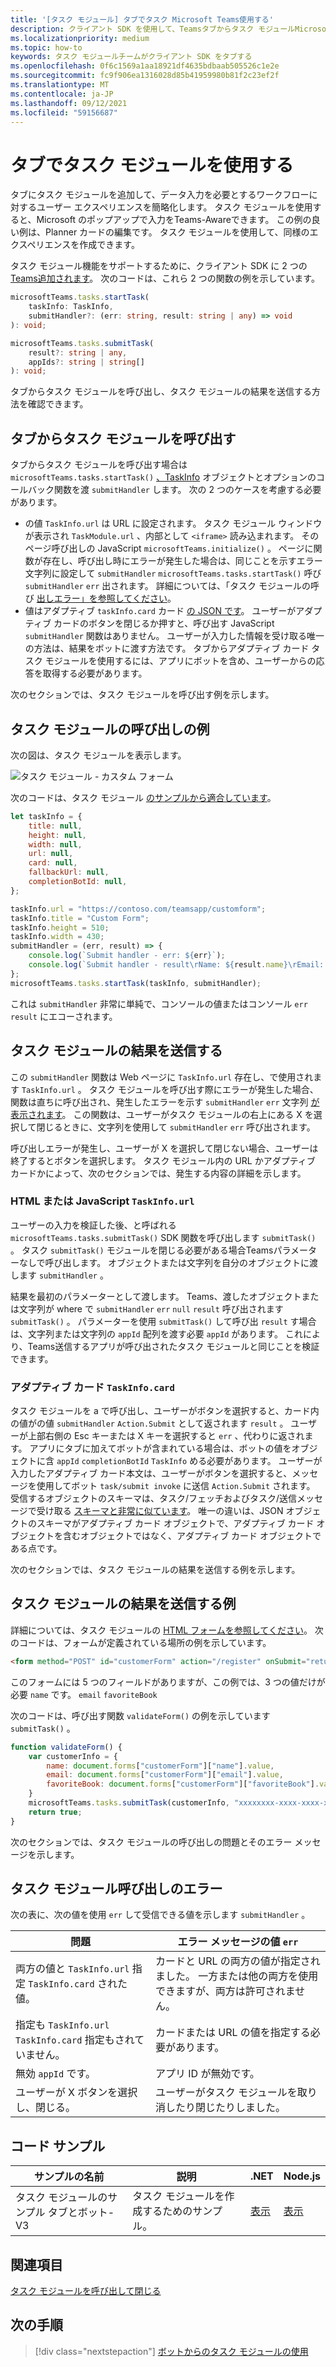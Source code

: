 ```yaml
---
title: '[タスク モジュール] タブでタスク Microsoft Teams使用する'
description: クライアント SDK を使用して、Teamsタブからタスク モジュールMicrosoft Teams説明します。
ms.localizationpriority: medium
ms.topic: how-to
keywords: タスク モジュールチームがクライアント SDK をタブする
ms.openlocfilehash: 0f6c1569a1aa18921df4635bdbaab505526c1e2e
ms.sourcegitcommit: fc9f906ea1316028d85b41959980b81f2c23ef2f
ms.translationtype: MT
ms.contentlocale: ja-JP
ms.lasthandoff: 09/12/2021
ms.locfileid: "59156687"
---
```

# <a name="use-task-modules-in-tabs"></a>タブでタスク モジュールを使用する

タブにタスク モジュールを追加して、データ入力を必要とするワークフローに対するユーザー エクスペリエンスを簡略化します。 タスク モジュールを使用すると、Microsoft のポップアップで入力をTeams-Awareできます。 この例の良い例は、Planner カードの編集です。 タスク モジュールを使用して、同様のエクスペリエンスを作成できます。

タスク モジュール機能をサポートするために、クライアント SDK に 2 つの[Teams追加されます](/javascript/api/overview/msteams-client)。 次のコードは、これら 2 つの関数の例を示しています。

```typescript
microsoftTeams.tasks.startTask(
    taskInfo: TaskInfo,
    submitHandler?: (err: string, result: string | any) => void
): void;

microsoftTeams.tasks.submitTask(
    result?: string | any,
    appIds?: string | string[]
): void;
```

タブからタスク モジュールを呼び出し、タスク モジュールの結果を送信する方法を確認できます。

## <a name="invoke-a-task-module-from-a-tab"></a>タブからタスク モジュールを呼び出す

タブからタスク モジュールを呼び出す場合は `microsoftTeams.tasks.startTask()` [、TaskInfo](~/task-modules-and-cards/task-modules/invoking-task-modules.md#the-taskinfo-object) オブジェクトとオプションのコールバック関数を渡 `submitHandler` します。 次の 2 つのケースを考慮する必要があります。

* の値 `TaskInfo.url` は URL に設定されます。 タスク モジュール ウィンドウが表示され `TaskModule.url` 、内部として `<iframe>` 読み込まれます。 そのページ呼び出しの JavaScript `microsoftTeams.initialize()` 。 ページに関数が存在し、呼び出し時にエラーが発生した場合は、同じことを示すエラー文字列に設定して `submitHandler` `microsoftTeams.tasks.startTask()` 呼び `submitHandler` `err` 出されます。 詳細については、「タスク モジュールの呼び [出しエラー」を参照してください](#task-module-invocation-errors)。
* 値はアダプティブ `taskInfo.card` カード [の JSON です](~/task-modules-and-cards/task-modules/invoking-task-modules.md#adaptive-card-or-adaptive-card-bot-card-attachment)。 ユーザーがアダプティブ カードのボタンを閉じるか押すと、呼び出す JavaScript `submitHandler` 関数はありません。 ユーザーが入力した情報を受け取る唯一の方法は、結果をボットに渡す方法です。 タブからアダプティブ カード タスク モジュールを使用するには、アプリにボットを含め、ユーザーからの応答を取得する必要があります。

次のセクションでは、タスク モジュールを呼び出す例を示します。

## <a name="example-of-invoking-a-task-module"></a>タスク モジュールの呼び出しの例

次の図は、タスク モジュールを表示します。

![タスク モジュール - カスタム フォーム](~/assets/images/task-module/task-module-custom-form.png)

次のコードは、タスク モジュール [のサンプルから適合しています](~/task-modules-and-cards/task-modules/invoking-task-modules.md#code-sample)。

```javascript
let taskInfo = {
    title: null,
    height: null,
    width: null,
    url: null,
    card: null,
    fallbackUrl: null,
    completionBotId: null,
};

taskInfo.url = "https://contoso.com/teamsapp/customform";
taskInfo.title = "Custom Form";
taskInfo.height = 510;
taskInfo.width = 430;
submitHandler = (err, result) => {
    console.log(`Submit handler - err: ${err}`);
    console.log(`Submit handler - result\rName: ${result.name}\rEmail: ${result.email}\rFavorite book: ${result.favoriteBook}`);
};
microsoftTeams.tasks.startTask(taskInfo, submitHandler);
```

これは `submitHandler` 非常に単純で、コンソールの値またはコンソール `err` `result` にエコーされます。

## <a name="submit-the-result-of-a-task-module"></a>タスク モジュールの結果を送信する

この `submitHandler` 関数は Web ページに `TaskInfo.url` 存在し、で使用されます `TaskInfo.url` 。 タスク モジュールを呼び出す際にエラーが発生した場合、関数は直ちに呼び出され、発生したエラーを示す `submitHandler` `err` 文字列 [が表示されます](#task-module-invocation-errors)。 この関数は、ユーザーがタスク モジュールの右上にある X を選択して閉じるときに、文字列を使用して `submitHandler` `err` 呼び出されます。

呼び出しエラーが発生し、ユーザーが X を選択して閉じない場合、ユーザーは終了するとボタンを選択します。 タスク モジュール内の URL かアダプティブ カードかによって、次のセクションでは、発生する内容の詳細を示します。

### <a name="html-or-javascript-taskinfourl"></a>HTML または JavaScript `TaskInfo.url`

ユーザーの入力を検証した後、と呼ばれる `microsoftTeams.tasks.submitTask()` SDK 関数を呼び出します `submitTask()` 。 タスク `submitTask()` モジュールを閉じる必要がある場合Teamsパラメーターなしで呼び出します。 オブジェクトまたは文字列を自分のオブジェクトに渡します `submitHandler` 。

結果を最初のパラメーターとして渡します。 Teams、渡したオブジェクトまたは文字列が where で `submitHandler` `err` `null` `result` 呼び出されます `submitTask()` 。 パラメーターを使用 `submitTask()` して呼び出 `result` す場合は、文字列または文字列の `appId` 配列を渡す必要 `appId` があります。 これにより、Teams送信するアプリが呼び出されたタスク モジュールと同じことを検証できます。

### <a name="adaptive-card-taskinfocard"></a>アダプティブ カード `TaskInfo.card`

タスク モジュールを a で呼び出し、ユーザーがボタンを選択すると、カード内の値がの値 `submitHandler` `Action.Submit` として返されます `result` 。 ユーザーが上部右側の Esc キーまたは X キーを選択すると `err` 、代わりに返されます。 アプリにタブに加えてボットが含まれている場合は、ボットの値をオブジェクトに含 `appId` `completionBotId` `TaskInfo` める必要があります。 ユーザーが入力したアダプティブ カード本文は、ユーザーがボタンを選択すると、メッセージを使用してボット `task/submit invoke` に送信 `Action.Submit` されます。 受信するオブジェクトのスキーマは、タスク/フェッチおよびタスク/送信メッセージで受け取る [スキーマと非常に似ています](~/task-modules-and-cards/task-modules/task-modules-bots.md#payload-of-taskfetch-and-tasksubmit-messages)。 唯一の違いは、JSON オブジェクトのスキーマがアダプティブ カード オブジェクトで、アダプティブ カード オブジェクトを含むオブジェクト[](~/task-modules-and-cards/task-modules/task-modules-bots.md#payload-of-taskfetch-and-tasksubmit-messages)ではなく、アダプティブ カード オブジェクトである点です。

次のセクションでは、タスク モジュールの結果を送信する例を示します。

## <a name="example-of-submitting-the-result-of-a-task-module"></a>タスク モジュールの結果を送信する例

詳細については、タスク モジュールの [HTML フォームを参照してください](#example-of-invoking-a-task-module)。 次のコードは、フォームが定義されている場所の例を示しています。

```html
<form method="POST" id="customerForm" action="/register" onSubmit="return validateForm()">
```

このフォームには 5 つのフィールドがありますが、この例では、3 つの値だけが必要 `name` です。 `email` `favoriteBook`

次のコードは、呼び出す関数 `validateForm()` の例を示しています `submitTask()` 。

```javascript
function validateForm() {
    var customerInfo = {
        name: document.forms["customerForm"]["name"].value,
        email: document.forms["customerForm"]["email"].value,
        favoriteBook: document.forms["customerForm"]["favoriteBook"].value
    }
    microsoftTeams.tasks.submitTask(customerInfo, "xxxxxxxx-xxxx-xxxx-xxxx-xxxxxxxxxxxx");
    return true;
}
```

次のセクションでは、タスク モジュールの呼び出しの問題とそのエラー メッセージを示します。

## <a name="task-module-invocation-errors"></a>タスク モジュール呼び出しのエラー

次の表に、次の値を使用 `err` して受信できる値を示します `submitHandler` 。

| 問題 | エラー メッセージの値 `err` |
| ------- | ------------------------------ |
| 両方の値と `TaskInfo.url` 指定 `TaskInfo.card` された値。 | カードと URL の両方の値が指定されました。 一方または他の両方を使用できますが、両方は許可されません。 |
| 指定も `TaskInfo.url` `TaskInfo.card` 指定もされていません。 | カードまたは URL の値を指定する必要があります。 |
| 無効 `appId` です。 | アプリ ID が無効です。 |
| ユーザーが X ボタンを選択し、閉じる。 | ユーザーがタスク モジュールを取り消したり閉じたりしました。 |

## <a name="code-sample"></a>コード サンプル

|サンプルの名前 | 説明 | .NET | Node.js|
|----------------|-----------------|--------------|----------------|
|タスク モジュールのサンプル タブとボット-V3 | タスク モジュールを作成するためのサンプル。 |[表示](https://github.com/OfficeDev/Microsoft-Teams-Samples/tree/main/samples/app-task-module/csharp)|[表示](https://github.com/OfficeDev/Microsoft-Teams-Samples/tree/main/samples/app-task-module/nodejs)| 

## <a name="see-also"></a>関連項目

[タスク モジュールを呼び出して閉じる](~/task-modules-and-cards/task-modules/invoking-task-modules.md)

## <a name="next-step"></a>次の手順

> [!div class="nextstepaction"]
> [ボットからのタスク モジュールの使用](~/task-modules-and-cards/task-modules/task-modules-bots.md)
